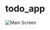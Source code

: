 # todo_app
![Main Screen](https://user-images.githubusercontent.com/91030539/222937275-7d2332a1-5034-4ea8-945a-cef9f0f499f2.png)

